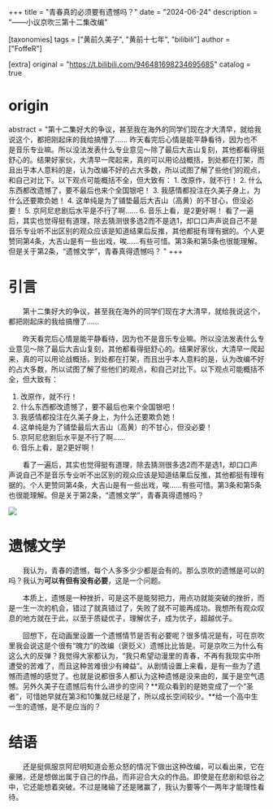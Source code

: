 +++
title = "青春真的必须要有遗憾吗？"
date = "2024-06-24"
description = "——小议京吹三第十二集改编"

[taxonomies]
tags = ["黄前久美子", "黄前十七年", "bilibili"]
author = ["FoffeR"]

[extra]
original = "https://t.bilibili.com/946481698234695685"
catalog = true
# origin 
abstract = "第十二集好大的争议，甚至我在海外的同学们现在才大清早，就给我说这个，都把刚起床的我给搞懵了……  昨天看完后心情是能平静看待，因为也不是音乐专业嘛。所以没法发表什么专业意见～除了最后大吉山复刻，其他都看得挺舒心的。结果好家伙，大清早一爬起来，真的可以用论战概括，到处都在打架，而且出乎本人意料的是，认为改编不好的占大多数，所以试图了解了些他们的观点，和自己对比下。以下观点可能概括不全，但大致有： 1. 改原作，就不行！ 2. 什么东西都改遗憾了，要不最后也来个全国银吧！ 3. 我感情都投注在久美子身上，为什么还要欺负她！ 4. 这单纯是为了铺垫最后大吉山（高黄）的不甘心，但没必要！ 5. 京阿尼悲剧后水平是不行了啊…… 6. 音乐上看，是2更好啊！  看了一遍后，其实也觉得挺有道理，除去猜测很多选2而不是选1，却口口声声说自己不是音乐专业听不出区别的观众应该是知道结果后反推，其他都挺有理有据的。个人更赞同第4条，大吉山是有一些出戏，唉……有些可惜。第3条和第5条也很能理解。但是关于第2条，“遗憾文学”，青春真得遗憾吗？  "
+++

# 引言

&emsp;&emsp;第十二集好大的争议，甚至我在海外的同学们现在才大清早，就给我说这个，都把刚起床的我给搞懵了……

&emsp;&emsp;昨天看完后心情是能平静看待，因为也不是音乐专业嘛。所以没法发表什么专业意见～除了最后大吉山复刻，其他都看得挺舒心的。结果好家伙，大清早一爬起来，真的可以用论战概括，到处都在打架，而且出乎本人意料的是，认为改编不好的占大多数，所以试图了解了些他们的观点，和自己对比下。以下观点可能概括不全，但大致有：
1. 改原作，就不行！
2. 什么东西都改遗憾了，要不最后也来个全国银吧！
3. 我感情都投注在久美子身上，为什么还要欺负她！
4. 这单纯是为了铺垫最后大吉山（高黄）的不甘心，但没必要！
5. 京阿尼悲剧后水平是不行了啊……
6. 音乐上看，是2更好啊！

&emsp;&emsp;看了一遍后，其实也觉得挺有道理，除去猜测很多选2而不是选1，却口口声声说自己不是音乐专业听不出区别的观众应该是知道结果后反推，其他都挺有理有据的。个人更赞同第4条，大吉山是有一些出戏，唉……有些可惜。第3条和第5条也很能理解。但是关于第2条，“遗憾文学”，青春真得遗憾吗？

![](/imgs/2024-06-24/2.jpg)

# 遗憾文学

&emsp;&emsp;我认为，青春的遗憾，每个人多多少少都是会有的。那么京吹的遗憾是可以的吗？我认为**可以有但有没有必要**，这是一个问题。

&emsp;&emsp;本质上，遗憾是一种挫折，可是这不是能努把力，用点功就能突破的挫折，而是一生一次的机会，错过了就真错过了，失败了就不可能再成功。我想所有观众叹息的地方就在于此，以至于质疑优子，理解优子，成为优子，超越优子。

&emsp;&emsp;回想下，在动画里设置一个遗憾情节是否有必要呢？很多情况是有，可在京吹里我会说这是个很有“魄力”的改编（褒贬义）遗憾比比皆是。可是京吹三为什么有这么大的反弹？我觉得大家都认为，“我只希望动漫里的青春，不再有我现实中所遭受的苦难了，而且这种苦难很少有裨益”。从剧情设置上来看，是有一些为了遗憾而遗憾的感觉了。也就是说都很多人都认为这种遗憾是没来由的，属于是空气遗憾。另外久美子在遗憾后有什么进步的空间？**观众看到的是她变成了一个“圣者”，可惜她早就在第3和10集就已经是了，所以成长空间较少。**给一个高中生一生的遗憾，是不是应当的？

# 结语

&emsp;&emsp;还是挺佩服京阿尼明知道会惹众怒的情况下做出这种改编，可以看出来，它在豪赌，还是想做出属于自己的作品，而非迎合大众的作品。即使是在悲剧和低谷之中，它还能想着突破。不过是赌输了还是赌赢了，我认为要等个一两年才能理性看待。
